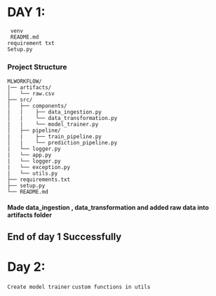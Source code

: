 # DAY 1:
` venv` <br>
` README.md` <br>
`requirement txt` <br>
`Setup.py` <br>
### Project Structure

```
MLWORKFLOW/
|── artifacts/
│   └── raw.csv
├── src/
│   ├── components/
|   |    ├── data_ingestion.py
│   |    └── data_transformation.py
|   |    └── model_trainer.py
│   ├── pipeline/
|   |    ├── train_pipeline.py
│   |    └── prediction_pipeline.py
|   └── logger.py
|   └── app.py
|   └── logger.py
|   └── exception.py
|   └── utils.py
├── requirements.txt
├── setup.py
└── README.md
```
#### Made data_ingestion , data_transformation and added raw data into artifacts folder

## End of day 1 Successfully <br>

# Day 2:
`Create model trainer`
`custom functions in utils`
